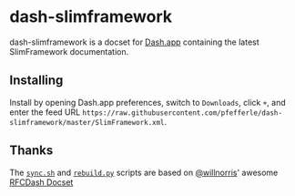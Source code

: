 # dash-slimframework

dash-slimframework is a docset for [Dash.app][] containing the latest SlimFramework documentation.

## Installing

Install by opening Dash.app preferences, switch to `Downloads`, click `+`, and enter the feed URL
`https://raw.githubusercontent.com/pfefferle/dash-slimframework/master/SlimFramework.xml`.


## Thanks

The [`sync.sh`][] and [`rebuild.py`][] scripts are based on [@willnorris][]' awesome [RFCDash Docset][]

[Dash.app]: http://kapeli.com/dash
[open an issue]: https://github.com/pfefferle/dash-slimframework/issues
[`sync.sh`]: https://github.com/pfefferle/dash-slimframework/blob/master/sync
[`rebuild.py`]: https://github.com/pfefferle/dash-slimframework/blob/master/rebuild.py
[@willnorris]: https://willnorris.com
[RFCDash Docset]: https://github.com/willnorris/rfcdash
